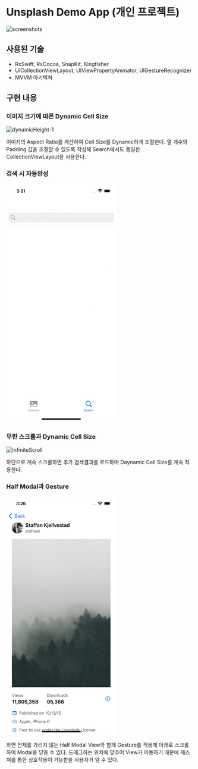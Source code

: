 # Unsplash Demo App (개인 프로젝트)

![screenshots](Screenshots/screenshots.png)

## 사용된 기술

- RxSwift, RxCocoa, SnapKit, Kingfisher
- UICollectionViewLayout, UIViewPropertyAnimator, UIGestureRecognizer
- MVVM 아키텍쳐

## 구현 내용

### 이미지 크기에 따른 Dynamic Cell Size

![dynamicHeight-1](Screenshots/dynamicHeight-1.gif)

이미지의 Aspect Ratio를 계산하여 Cell Size를 Dynamic하게 조절한다. 열 개수와 Padding 값을 조절할 수 있도록 작성해 Search에서도 동일한 CollectionViewLayout을 사용한다.

### 검색 시 자동완성

![autocomplete](Screenshots/autocomplete.gif)

### 무한 스크롤과 Dynamic Cell Size

![infiniteScroll](Screenshots/infiniteScroll.gif)

하단으로 계속 스크롤하면 추가 검색결과를 로드하며 Daynamic Cell Size를 계속 적용한다.

### Half Modal과 Gesture

![halfModalWithGesture](Screenshots/halfModalWithGesture.gif)

화면 전체를 가리지 않는 Half Modal View와 함께 Gesture를 적용해 아래로 스크롤하여 Modal을 닫을 수 있다. 드래그하는 위치에 맞추어 View가 이동하기 때문에 제스쳐를 통한 상호작용이 가능함을 사용자가 알 수 있다.